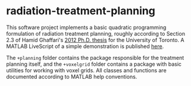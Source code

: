 # radiation-treatment-planning
This software project implements a basic quadratic programming formulation of radiation treatment planning, roughly according to Section 2.3 of Hamid Ghaffari's [2012 Ph.D. thesis](https://tspace.library.utoronto.ca/handle/1807/34010) for the University of Toronto. A MATLAB LiveScript of a simple demonstration is published [here](http://sloan.nietert.me/radiation-treatment-planning/).

The ``+planning`` folder contains the package responsible for the treatment planning itself, and the ``+voxelgrid`` folder contains a package with basic utilities for working with voxel grids. All classes and functions are documented according to MATLAB help conventions.
